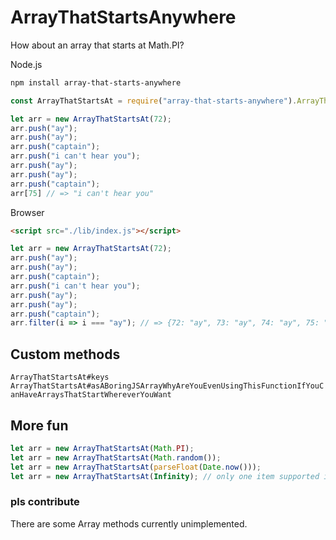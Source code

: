# ArrayThatStartsAnywhere
How about an array that starts at Math.PI?

Node.js
```bash
npm install array-that-starts-anywhere
```
```js
const ArrayThatStartsAt = require("array-that-starts-anywhere").ArrayThatStartsAt;

let arr = new ArrayThatStartsAt(72);
arr.push("ay");
arr.push("ay");
arr.push("captain");
arr.push("i can't hear you");
arr.push("ay");
arr.push("ay");
arr.push("captain");
arr[75] // => "i can't hear you"
```

Browser
```html
<script src="./lib/index.js"></script>
```
```js
let arr = new ArrayThatStartsAt(72);
arr.push("ay");
arr.push("ay");
arr.push("captain");
arr.push("i can't hear you");
arr.push("ay");
arr.push("ay");
arr.push("captain");
arr.filter(i => i === "ay"); // => {72: "ay", 73: "ay", 74: "ay", 75: "ay", startIndex: 72, length: 4}
```

## Custom methods
`ArrayThatStartsAt#keys`
`ArrayThatStartsAt#asABoringJSArrayWhyAreYouEvenUsingThisFunctionIfYouCanHaveArraysThatStartWhereverYouWant`

## More fun
```js
let arr = new ArrayThatStartsAt(Math.PI);
let arr = new ArrayThatStartsAt(Math.random());
let arr = new ArrayThatStartsAt(parseFloat(Date.now()));
let arr = new ArrayThatStartsAt(Infinity); // only one item supported in this, sadly :(
```

### pls contribute
There are some Array methods currently unimplemented.
